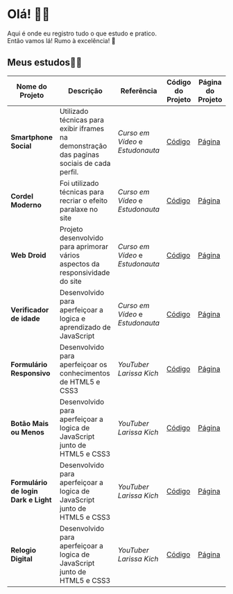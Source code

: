 # Olá! 👋🤓

Aqui é onde eu registro tudo o que estudo e pratico.<br>
Então vamos lá! Rumo à excelência! 🚀

## Meus estudos👨‍💻

| Nome do Projeto | Descrição | Referência | Código do Projeto | Página do Projeto |
| --- | --- | --- | --- | --- |
| **Smartphone Social** | Utilizado técnicas para exibir iframes na demonstração das paginas sociais de cada perfil. | *Curso em Vídeo* e *Estudonauta* | [Código](https://github.com/RafaelNikolasPuggi/My_Learning/tree/main/Estudonauta%20-%20Curso%20em%20V%C3%ADdeo/HTML5%20e%20CSS3/Desafios/Des_15_Projeto_Social) | [Página](https://rafaelnikolaspuggi.github.io/My_Learning/Estudonauta%20-%20Curso%20em%20V%C3%ADdeo/HTML5%20e%20CSS3/Desafios/Des_15_Projeto_Social/) 
| **Cordel Moderno** | Foi utilizado técnicas para recriar o efeito paralaxe no site | *Curso em Vídeo* e *Estudonauta* |[Código](https://github.com/RafaelNikolasPuggi/My_Learning/tree/main/Estudonauta%20-%20Curso%20em%20V%C3%ADdeo/HTML5%20e%20CSS3/Desafios/Des_12_Projeto_cordel) | [Página](https://rafaelnikolaspuggi.github.io/My_Learning/Estudonauta%20-%20Curso%20em%20V%C3%ADdeo/HTML5%20e%20CSS3/Desafios/Des_12_Projeto_cordel/) |
|**Web Droid** | Projeto desenvolvido para aprimorar vários aspectos da responsividade do site  | *Curso em Vídeo* e *Estudonauta* | [Código](https://github.com/RafaelNikolasPuggi/My_Learning/tree/main/Estudonauta%20-%20Curso%20em%20V%C3%ADdeo/HTML5%20e%20CSS3/Desafios/Des_10_Projeto_web_droid) | [Página](https://rafaelnikolaspuggi.github.io/My_Learning/Estudonauta%20-%20Curso%20em%20V%C3%ADdeo/HTML5%20e%20CSS3/Desafios/Des_10_Projeto_web_droid/) |
|**Verificador de idade**| Desenvolvido para aperfeiçoar a logica e aprendizado de JavaScript | *Curso em Vídeo* e *Estudonauta* | [Código](https://github.com/RafaelNikolasPuggi/My_Learning/tree/main/Estudonauta%20-%20Curso%20em%20V%C3%ADdeo/Estudos%20JS/ex015) | [Página](https://rafaelnikolaspuggi.github.io/My_Learning/Estudonauta%20-%20Curso%20em%20V%C3%ADdeo/Estudos%20JS/ex015/) |
| **Formulário Responsivo** | Desenvolvido para aperfeiçoar os conhecimentos de HTML5 e CSS3 | *YouTuber Larissa Kich* | [Código](https://github.com/RafaelNikolasPuggi/My_Learning/tree/main/Youtube/Larissakich/Formulario%20Responsivo) | [Página](https://rafaelnikolaspuggi.github.io/My_Learning/Youtube/Larissakich/Formulario%20Responsivo/) |
| **Botão Mais ou Menos** | Desenvolvido para aperfeiçoar a logica de JavaScript junto de HTML5 e CSS3 | *YouTuber Larissa Kich* | [Código](https://github.com/RafaelNikolasPuggi/My_Learning/tree/main/Youtube/Larissakich/Bot%C3%A3o%20mais%20ou%20menos) | [Página](https://rafaelnikolaspuggi.github.io/My_Learning/Youtube/Larissakich/Bot%C3%A3o%20mais%20ou%20menos//) 
| **Formulário de login Dark e Light** | Desenvolvido para aperfeiçoar a logica de JavaScript junto de HTML5 e CSS3 | *YouTuber Larissa Kich* | [Código](https://github.com/RafaelNikolasPuggi/My_Learning/tree/main/Youtube/Larissakich/Formulario%20Responsivo) | [Página](https://rafaelnikolaspuggi.github.io/My_Learning/Youtube/Larissakich/Formul%C3%A1rio%20DARK%20e%20LIGHT/assents/) |
| **Relogio Digital** | Desenvolvido para aperfeiçoar a logica de JavaScript junto de HTML5 e CSS3 | *YouTuber Larissa Kich* | [Código](https://github.com/RafaelNikolasPuggi/My_Learning/tree/main/Youtube/Larissakich/Rel%C3%B3gio%20Digital) | [Página](https://rafaelnikolaspuggi.github.io/My_Learning/Youtube/Larissakich/Rel%C3%B3gio%20Digital/) |


